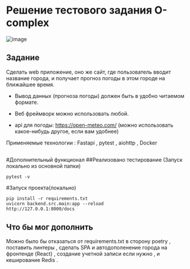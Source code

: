 # Решение тестового задания O-complex
![image](https://github.com/user-attachments/assets/9851bb77-8238-4e44-8252-7846407c6622)


##  Задание
Сделать web приложение, оно же сайт, где пользователь вводит название города, и получает прогноз погоды в этом городе на ближайшее время.

 - Вывод данных (прогноза погоды) должен быть в удобно читаемом формате. 

 - Веб фреймворк можно использовать любой.

 - api для погоды: https://open-meteo.com/ (можно использовать какое-нибудь другое, если вам удобнее)

Применяемые технологии : Fastapi , pytest , aiohttp , Docker
##
#Дополнительный функционал
##Реализовано тестирование 
(Запуск локально из основной папки)
```
pytest -v
```

#Запуск проекта(локально)
```
pip install -r requirements.txt
uvicorn backend.src.main:app --reload
http://127.0.0.1:8000/docs
```

## Что бы мог дополнить 
Можно было бы отказаться от requirements.txt в сторону poetry , поставить линтеры , сделать SPA и автодополенение города на фронтенде (React) , cоздание учетной записи если нужно , 
и кеширование Redis . 
